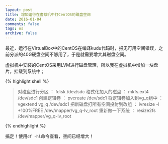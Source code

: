 ```yaml
---
layout: post
title: 增加运行在虚拟机中打CentOS的磁盘空间 
date: 2016-01-04
comments: false
tags: os
archive: false
---
```

最近，运行在VirtualBox中的CentOS在编译kudu代码时，报无可用空间错误，之前分派的40G硬盘空间不够用了，于是就需要增大其磁盘空间。

虚拟机中安装的CentOS采用LVM进行磁盘管理，所以我在虚拟机中增加一块盘片，挂载到系统中；

{% highlight shell %}

> 对磁盘进行分区 ： fdisk /dev/sdc
> 格式化加入的磁盘 ： mkfs.ext4 /dev/sdc1
> 创建逻辑卷 ： pvcreate /dev/sdc1
> 将逻辑卷加入到vg_q组中 ： vgextend vg_q /dev/sdc1
> 把新磁盘打所有空间投射到改组 ： lvresize -l +100%FREE /dev/mapper/vg_q-lv_root
> 重新做一下系统 ： resize2fs /dev/mapper/vg_q-lv_root

{% endhighlight %}

搞定！使用``df -hl``命令查看，空间已经增大！
